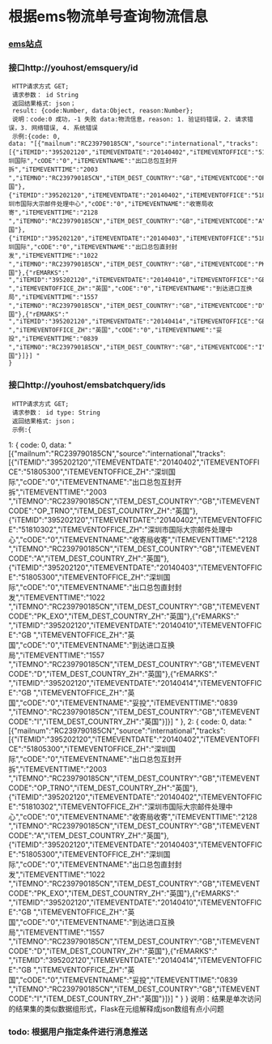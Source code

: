 根据ems物流单号查询物流信息
=====================================
###   [ems站点](http://it.11185.cn/chinapostintegrate/mailqueries.a)

###  接口http://youhost/emsquery/id
	 HTTP请求方式 GET;
	 请求参数： id String
	 返回结果格式: json；
	 result: {code:Number, data:Object, reason:Number};
	 说明：code:0 成功，-1 失败 data:物流信息，reason: 1. 验证码错误，2. 请求错误，3. 网络错误, 4. 系统错误
	 示例:{code: 0,
	data: "[{"mailnum":"RC239790185CN","source":"international","tracks":[{"iTEMID":"395202120","iTEMEVENTDATE":"20140402","iTEMEVENTOFFICE":"51805300","iTEMEVENTOFFICE_ZH":"深圳国际","cODE":"0","iTEMEVENTNAME":"出口总包互封开拆","iTEMEVENTTIME":"2003 ","iTEMNO":"RC239790185CN","iTEM_DEST_COUNTRY":"GB","iTEMEVENTCODE":"OP_TRNO","iTEM_DEST_COUNTRY_ZH":"英国"},{"iTEMID":"395202120","iTEMEVENTDATE":"20140402","iTEMEVENTOFFICE":"51810302","iTEMEVENTOFFICE_ZH":"深圳市国际大宗邮件处理中心","cODE":"0","iTEMEVENTNAME":"收寄局收寄","iTEMEVENTTIME":"2128 ","iTEMNO":"RC239790185CN","iTEM_DEST_COUNTRY":"GB","iTEMEVENTCODE":"A","iTEM_DEST_COUNTRY_ZH":"英国"},{"iTEMID":"395202120","iTEMEVENTDATE":"20140403","iTEMEVENTOFFICE":"51805300","iTEMEVENTOFFICE_ZH":"深圳国际","cODE":"0","iTEMEVENTNAME":"出口总包直封封发","iTEMEVENTTIME":"1022 ","iTEMNO":"RC239790185CN","iTEM_DEST_COUNTRY":"GB","iTEMEVENTCODE":"PK_EXO","iTEM_DEST_COUNTRY_ZH":"英国"},{"rEMARKS":" ","iTEMID":"395202120","iTEMEVENTDATE":"20140410","iTEMEVENTOFFICE":"GB ","iTEMEVENTOFFICE_ZH":"英国","cODE":"0","iTEMEVENTNAME":"到达进口互换局","iTEMEVENTTIME":"1557 ","iTEMNO":"RC239790185CN","iTEM_DEST_COUNTRY":"GB","iTEMEVENTCODE":"D","iTEM_DEST_COUNTRY_ZH":"英国"},{"rEMARKS":" ","iTEMID":"395202120","iTEMEVENTDATE":"20140414","iTEMEVENTOFFICE":"GB ","iTEMEVENTOFFICE_ZH":"英国","cODE":"0","iTEMEVENTNAME":"妥投","iTEMEVENTTIME":"0839 ","iTEMNO":"RC239790185CN","iTEM_DEST_COUNTRY":"GB","iTEMEVENTCODE":"I","iTEM_DEST_COUNTRY_ZH":"英国"}]}] "
	}
	 
###  接口http://youhost/emsbatchquery/ids		
	 HTTP请求方式 GET;
	 请求参数： id type: String
	 返回结果格式: json；
	 示例:{
1: {
code: 0,
data: "[{"mailnum":"RC239790185CN","source":"international","tracks":[{"iTEMID":"395202120","iTEMEVENTDATE":"20140402","iTEMEVENTOFFICE":"51805300","iTEMEVENTOFFICE_ZH":"深圳国际","cODE":"0","iTEMEVENTNAME":"出口总包互封开拆","iTEMEVENTTIME":"2003 ","iTEMNO":"RC239790185CN","iTEM_DEST_COUNTRY":"GB","iTEMEVENTCODE":"OP_TRNO","iTEM_DEST_COUNTRY_ZH":"英国"},{"iTEMID":"395202120","iTEMEVENTDATE":"20140402","iTEMEVENTOFFICE":"51810302","iTEMEVENTOFFICE_ZH":"深圳市国际大宗邮件处理中心","cODE":"0","iTEMEVENTNAME":"收寄局收寄","iTEMEVENTTIME":"2128 ","iTEMNO":"RC239790185CN","iTEM_DEST_COUNTRY":"GB","iTEMEVENTCODE":"A","iTEM_DEST_COUNTRY_ZH":"英国"},{"iTEMID":"395202120","iTEMEVENTDATE":"20140403","iTEMEVENTOFFICE":"51805300","iTEMEVENTOFFICE_ZH":"深圳国际","cODE":"0","iTEMEVENTNAME":"出口总包直封封发","iTEMEVENTTIME":"1022 ","iTEMNO":"RC239790185CN","iTEM_DEST_COUNTRY":"GB","iTEMEVENTCODE":"PK_EXO","iTEM_DEST_COUNTRY_ZH":"英国"},{"rEMARKS":" ","iTEMID":"395202120","iTEMEVENTDATE":"20140410","iTEMEVENTOFFICE":"GB ","iTEMEVENTOFFICE_ZH":"英国","cODE":"0","iTEMEVENTNAME":"到达进口互换局","iTEMEVENTTIME":"1557 ","iTEMNO":"RC239790185CN","iTEM_DEST_COUNTRY":"GB","iTEMEVENTCODE":"D","iTEM_DEST_COUNTRY_ZH":"英国"},{"rEMARKS":" ","iTEMID":"395202120","iTEMEVENTDATE":"20140414","iTEMEVENTOFFICE":"GB ","iTEMEVENTOFFICE_ZH":"英国","cODE":"0","iTEMEVENTNAME":"妥投","iTEMEVENTTIME":"0839 ","iTEMNO":"RC239790185CN","iTEM_DEST_COUNTRY":"GB","iTEMEVENTCODE":"I","iTEM_DEST_COUNTRY_ZH":"英国"}]}] "
},
2: {
code: 0,
data: "[{"mailnum":"RC239790185CN","source":"international","tracks":[{"iTEMID":"395202120","iTEMEVENTDATE":"20140402","iTEMEVENTOFFICE":"51805300","iTEMEVENTOFFICE_ZH":"深圳国际","cODE":"0","iTEMEVENTNAME":"出口总包互封开拆","iTEMEVENTTIME":"2003 ","iTEMNO":"RC239790185CN","iTEM_DEST_COUNTRY":"GB","iTEMEVENTCODE":"OP_TRNO","iTEM_DEST_COUNTRY_ZH":"英国"},{"iTEMID":"395202120","iTEMEVENTDATE":"20140402","iTEMEVENTOFFICE":"51810302","iTEMEVENTOFFICE_ZH":"深圳市国际大宗邮件处理中心","cODE":"0","iTEMEVENTNAME":"收寄局收寄","iTEMEVENTTIME":"2128 ","iTEMNO":"RC239790185CN","iTEM_DEST_COUNTRY":"GB","iTEMEVENTCODE":"A","iTEM_DEST_COUNTRY_ZH":"英国"},{"iTEMID":"395202120","iTEMEVENTDATE":"20140403","iTEMEVENTOFFICE":"51805300","iTEMEVENTOFFICE_ZH":"深圳国际","cODE":"0","iTEMEVENTNAME":"出口总包直封封发","iTEMEVENTTIME":"1022 ","iTEMNO":"RC239790185CN","iTEM_DEST_COUNTRY":"GB","iTEMEVENTCODE":"PK_EXO","iTEM_DEST_COUNTRY_ZH":"英国"},{"rEMARKS":" ","iTEMID":"395202120","iTEMEVENTDATE":"20140410","iTEMEVENTOFFICE":"GB ","iTEMEVENTOFFICE_ZH":"英国","cODE":"0","iTEMEVENTNAME":"到达进口互换局","iTEMEVENTTIME":"1557 ","iTEMNO":"RC239790185CN","iTEM_DEST_COUNTRY":"GB","iTEMEVENTCODE":"D","iTEM_DEST_COUNTRY_ZH":"英国"},{"rEMARKS":" ","iTEMID":"395202120","iTEMEVENTDATE":"20140414","iTEMEVENTOFFICE":"GB ","iTEMEVENTOFFICE_ZH":"英国","cODE":"0","iTEMEVENTNAME":"妥投","iTEMEVENTTIME":"0839 ","iTEMNO":"RC239790185CN","iTEM_DEST_COUNTRY":"GB","iTEMEVENTCODE":"I","iTEM_DEST_COUNTRY_ZH":"英国"}]}] "
}
}
	说明：结果是单次访问的结果集的类似数据组形式，Flask在元组解释成json数组有点小问题
### todo: 根据用户指定条件进行消息推送
	
	 	   
